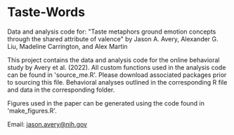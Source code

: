 # Taste-Words
Data and analysis code for: 
"Taste metaphors ground emotion concepts through the shared attribute of valence"
by Jason A. Avery, Alexander G. Liu, Madeline Carrington, and Alex Martin

This project contains the data and analysis code for the online behavioral study by Avery et al. (2022). 
All custom functions used in the analysis code can be found in 'source_me.R'. Please download associated packages prior to sourcing this file. Behavioral analyses outlined in the corresponding R file and data in the corresponding folder. 

Figures used in the paper can be generated using the code found in 'make_figures.R'.

Email: jason.avery@nih.gov
